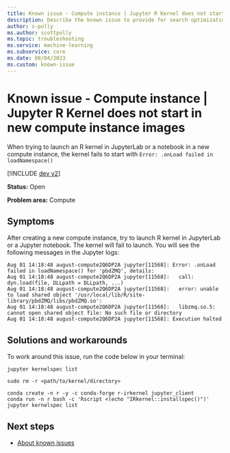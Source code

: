 ```yaml
---
title: Known issue - Compute instance | Jupyter R Kernel does not start in new compute instance images 
description: Describe the known issue to provide for search optimization
author: s-polly
ms.author: scottpolly
ms.topic: troubleshooting  
ms.service: machine-learning
ms.subservice: core
ms.date: 08/04/2023
ms.custom: known-issue
---
```


# Known issue  - Compute instance | Jupyter R Kernel does not start in new compute instance images 

When trying to launch an R kernel in JupyterLab or a notebook in a new compute instance, the kernel fails to start with `Error: .onLoad failed in loadNamespace()`

[!INCLUDE [dev v2](../includes/machine-learning-dev-v2.md)]


**Status:** Open


**Problem area:** Compute
<!--- Current options are 'Workspace RP', 'Compute', 'Inferencing',  or 'Pipelines and Designer' --->


## Symptoms

After creating a new compute instance, try to launch R kernel in JupyterLab or a Jupyter notebook. The kernel will fail to launch. You will see the following messages in the Jupyter logs:


```  
Aug 01 14:18:48 august-compute2Q6DP2A jupyter[11568]: Error: .onLoad failed in loadNamespace() for 'pbdZMQ', details:
Aug 01 14:18:48 august-compute2Q6DP2A jupyter[11568]:   call: dyn.load(file, DLLpath = DLLpath, ...)
Aug 01 14:18:48 august-compute2Q6DP2A jupyter[11568]:   error: unable to load shared object '/usr/local/lib/R/site-library/pbdZMQ/libs/pbdZMQ.so':
Aug 01 14:18:48 august-compute2Q6DP2A jupyter[11568]:   libzmq.so.5: cannot open shared object file: No such file or directory
Aug 01 14:18:48 august-compute2Q6DP2A jupyter[11568]: Execution halted
```

## Solutions and workarounds

To work around this issue, run the code below in your terminal:

```azurecli
jupyter kernelspec list

sudo rm -r <path/to/kernel/directory>

conda create -n r -y -c conda-forge r-irkernel jupyter_client
conda run -n r bash -c 'Rscript <(echo "IRkernel::installspec()")'
jupyter kernelspec list

```

## Next steps

- [About known issues](azureml-known-issues.md)
